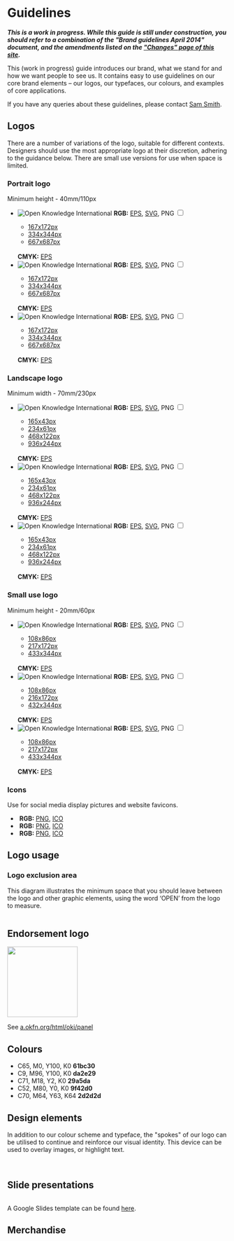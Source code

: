 # Guidelines

***This is a work in progress. While this guide is still under construction, you should refer to a combination of the "Brand guidelines April 2014" document, and the amendments listed on the ["Changes" page of this site](changes).***

This (work in progress) guide introduces our brand, what we stand for and how we want people to see us. It contains easy to use guidelines on our core brand elements – our logos, our typefaces, our colours, and examples of core applications.

If you have any queries about these guidelines, please contact [Sam Smith](https://okfn.org/team#sam-smith).

## Logos

There are a number of variations of the logo, suitable for different contexts. Designers should use the most appropriate logo at their discretion, adhering to the guidance below. There are small use versions for use when space is limited.

### Portrait logo

Minimum height - 40mm/110px

<ul class="standard logos row">
    <li class="col-md-4">
  <span class="image">
    <img src="//a.okfn.org/img/oki/standard-rgb-667x687.png" alt="Open Knowledge International">
  </span>
        <span class="text">
    <strong>RGB:</strong> <a href="//branding.okfn.org/assets/standard-full-rgb.eps">EPS</a>, <a
                href="//branding.okfn.org/assets/standard-full-rgb.svg">SVG</a>,
    <span class="png-toggle"><label for="show-standard-rgb">PNG</label>
      <input type="checkbox" id="show-standard-rgb">
      <ul class="pngs nav nav-pills nav-stacked">
        <li>
          <a href="//a.okfn.org/img/oki/standard-rgb-167x172.png">167x172px</a>
        </li>
        <li>
          <a href="//a.okfn.org/img/oki/standard-rgb-334x344.png">334x344px</a>
        </li>
        <li>
          <a href="//a.okfn.org/img/oki/standard-rgb-667x687.png">667x687px</a>
        </li>
      </ul>
    </span>
    <br/>
    <strong>CMYK:</strong> <a href="//branding.okfn.org/assets/standard-full-cmyk.eps">EPS</a>
  </span>
    </li>
    <li class="col-md-4">
  <span class="image">
    <img src="//a.okfn.org/img/oki/standard-grey-667x687.png" alt="Open Knowledge International">
  </span>
        <span class="text">
    <strong>RGB:</strong> <a href="//branding.okfn.org/assets/standard-grey-rgb.eps">EPS</a>, <a
                href="//branding.okfn.org/assets/standard-grey-rgb.svg">SVG</a>,
    <span class="png-toggle"><label for="show-standard-grey">PNG</label>
      <input type="checkbox" id="show-standard-grey">
      <ul class="pngs nav nav-pills nav-stacked">
        <li>
          <a href="//a.okfn.org/img/oki/standard-grey-167x172.png">167x172px</a>
        </li>
        <li>
          <a href="//a.okfn.org/img/oki/standard-grey-334x344.png">334x344px</a>
        </li>
        <li>
          <a href="//a.okfn.org/img/oki/standard-grey-667x687.png">667x687px</a>
        </li>
      </ul>
    </span>
    <br/>
    <strong>CMYK:</strong> <a href="//branding.okfn.org/assets/standard-grey-cmyk.eps">EPS</a>
  </span>
    </li>
    <li class="col-md-4 reversed">
  <span class="image">
    <img src="//a.okfn.org/img/oki/standard-white-667x687.png" alt="Open Knowledge International">
  </span>
        <span class="text">
    <strong>RGB:</strong> <a href="//branding.okfn.org/assets/standard-white-rgb.eps">EPS</a>, <a
                href="//branding.okfn.org/assets/standard-white-rgb.svg">SVG</a>,
    <span class="png-toggle"><label for="show-standard-white">PNG</label>
      <input type="checkbox" id="show-standard-white">
      <ul class="pngs nav nav-pills nav-stacked">
        <li>
          <a href="//a.okfn.org/img/oki/standard-white-167x172.png">167x172px</a>
        </li>
        <li>
          <a href="//a.okfn.org/img/oki/standard-white-334x344.png">334x344px</a>
        </li>
        <li>
          <a href="//a.okfn.org/img/oki/standard-white-667x687.png">667x687px</a>
        </li>
      </ul>
    </span>
    <br/>
    <strong>CMYK:</strong> <a href="//branding.okfn.org/assets/standard-white-cmyk.eps">EPS</a>
  </span>
    </li>
</ul>

### Landscape logo

Minimum width - 70mm/230px

<ul class="landscape logos row">
    <li class="col-md-4">
  <span class="image">
    <img src="//a.okfn.org/img/oki/landscape-rgb-936x244.png" alt="Open Knowledge International">
  </span>
        <span class="text">
    <strong>RGB:</strong> <a href="//branding.okfn.org/assets/landscape-full-rgb.eps">EPS</a>, <a
                href="//branding.okfn.org/assets/landscape-full-rgb.svg">SVG</a>,
    <span class="png-toggle"><label for="show-landscape-rgb">PNG</label>
      <input type="checkbox" id="show-landscape-rgb">
      <ul class="pngs nav nav-pills nav-stacked">
        <li>
          <a href="//a.okfn.org/img/oki/landscape-rgb-165x43.png">165x43px</a>
        </li>
        <li>
          <a href="//a.okfn.org/img/oki/landscape-rgb-234x61.png">234x61px</a>
        </li>
        <li>
          <a href="//a.okfn.org/img/oki/landscape-rgb-468x122.png">468x122px</a>
        </li>
        <li>
          <a href="//a.okfn.org/img/oki/landscape-rgb-936x244.png">936x244px</a>
        </li>
      </ul>
    </span>
    <br/>
    <strong>CMYK:</strong> <a href="//branding.okfn.org/assets/landscape-full-cmyk.eps">EPS</a>
  </span>
    </li>
    <li class="col-md-4">
  <span class="image">
    <img src="//a.okfn.org/img/oki/landscape-grey-936x244.png" alt="Open Knowledge International">
  </span>
        <span class="text">
    <strong>RGB:</strong> <a href="//branding.okfn.org/assets/landscape-grey-rgb.eps">EPS</a>, <a
                href="//branding.okfn.org/assets/landscape-grey-rgb.svg">SVG</a>,
    <span class="png-toggle"><label for="show-landscape-grey">PNG</label>
      <input type="checkbox" id="show-landscape-grey">
      <ul class="pngs nav nav-pills nav-stacked">
        <li>
          <a href="//a.okfn.org/img/oki/landscape-grey-165x43.png">165x43px</a>
        </li>
        <li>
          <a href="//a.okfn.org/img/oki/landscape-grey-234x61.png">234x61px</a>
        </li>
        <li>
          <a href="//a.okfn.org/img/oki/landscape-grey-468x122.png">468x122px</a>
        </li>
        <li>
          <a href="//a.okfn.org/img/oki/landscape-grey-936x244.png">936x244px</a>
        </li>
      </ul>
    </span>
    <br/>
    <strong>CMYK:</strong> <a href="//branding.okfn.org/assets/landscape-grey-cmyk.eps">EPS</a>
  </span>
    </li>
    <li class="col-md-4 reversed">
  <span class="image">
    <img src="//a.okfn.org/img/oki/landscape-white-936x244.png" alt="Open Knowledge International">
  </span>
        <span class="text">
    <strong>RGB:</strong> <a href="//branding.okfn.org/assets/landscape-white-rgb.eps">EPS</a>, <a
                href="//branding.okfn.org/assets/landscape-white-rgb.svg">SVG</a>,
    <span class="png-toggle"><label for="show-landscape-white">PNG</label>
      <input type="checkbox" id="show-landscape-white">
      <ul class="pngs nav nav-pills nav-stacked">
        <li>
          <a href="//a.okfn.org/img/oki/landscape-white-165x43.png">165x43px</a>
        </li>
        <li>
          <a href="//a.okfn.org/img/oki/landscape-white-234x61.png">234x61px</a>
        </li>
        <li>
          <a href="//a.okfn.org/img/oki/landscape-white-468x122.png">468x122px</a>
        </li>
        <li>
          <a href="//a.okfn.org/img/oki/landscape-white-936x244.png">936x244px</a>
        </li>
      </ul>
    </span>
    <br/>
    <strong>CMYK:</strong> <a href="//branding.okfn.org/assets/landscape-white-cmyk.eps">EPS</a>
  </span>
    </li>
</ul>

### Small use logo

Minimum height - 20mm/60px

<ul class="small-use logos row">
    <li class="col-md-4">
  <span class="image">
    <img src="//a.okfn.org/img/oki/small-rgb-433x344.png" alt="Open Knowledge International">
  </span>
        <span class="text">
    <strong>RGB:</strong> <a href="//branding.okfn.org/assets/small-full-rgb.eps">EPS</a>, <a
                href="//branding.okfn.org/assets/small-full-rgb.svg">SVG</a>,
    <span class="png-toggle"><label for="show-small-rgb">PNG</label>
      <input type="checkbox" id="show-small-rgb">
      <ul class="pngs nav nav-pills nav-stacked">
        <li>
          <a href="//a.okfn.org/img/oki/small-rgb-108x86.png">108x86px</a>
        </li>
        <li>
          <a href="//a.okfn.org/img/oki/small-rgb-217x172.png">217x172px</a>
        </li>
        <li>
          <a href="//a.okfn.org/img/oki/small-rgb-433x344.png">433x344px</a>
        </li>
      </ul>
    </span>
    <br/>
    <strong>CMYK:</strong> <a href="//branding.okfn.org/assets/small-full-cmyk.eps">EPS</a>
  </span>
    </li>
    <li class="col-md-4">
  <span class="image">
    <img src="//a.okfn.org/img/oki/small-grey-432x344.png" alt="Open Knowledge International">
  </span>
        <span class="text">
    <strong>RGB:</strong> <a href="//branding.okfn.org/assets/small-grey-rgb.eps">EPS</a>, <a
                href="//branding.okfn.org/assets/small-grey-rgb.svg">SVG</a>,
    <span class="png-toggle"><label for="show-small-grey">PNG</label>
      <input type="checkbox" id="show-small-grey">
      <ul class="pngs nav nav-pills nav-stacked">
        <li>
          <a href="//a.okfn.org/img/oki/small-grey-108x86.png">108x86px</a>
        </li>
        <li>
          <a href="//a.okfn.org/img/oki/small-grey-216x172.png">216x172px</a>
        </li>
        <li>
          <a href="//a.okfn.org/img/oki/small-grey-432x344.png">432x344px</a>
        </li>
      </ul>
    </span>
    <br/>
    <strong>CMYK:</strong> <a href="//branding.okfn.org/assets/small-grey-cmyk.eps">EPS</a>
  </span>
    </li>
    <li class="col-md-4 reversed">
  <span class="image">
    <img src="//a.okfn.org/img/oki/small-white-433x344.png" alt="Open Knowledge International">
  </span>
        <span class="text">
    <strong>RGB:</strong> <a href="//branding.okfn.org/assets/small-white-rgb.eps">EPS</a>, <a
                href="//branding.okfn.org/assets/small-white-rgb.svg">SVG</a>,
    <span class="png-toggle"><label for="show-small-white">PNG</label>
      <input type="checkbox" id="show-small-white">
      <ul class="pngs nav nav-pills nav-stacked">
        <li>
          <a href="//a.okfn.org/img/oki/small-white-108x86.png">108x86px</a>
        </li>
        <li>
          <a href="//a.okfn.org/img/oki/small-white-217x172.png">217x172px</a>
        </li>
        <li>
          <a href="//a.okfn.org/img/oki/small-white-433x344.png">433x344px</a>
        </li>
      </ul>
    </span>
    <br/>
    <strong>CMYK:</strong> <a href="//branding.okfn.org/assets/small-white-cmyk.eps">EPS</a>
  </span>
    </li>
</ul>

### Icons

Use for social media display pictures and website favicons.

<ul class="icon logos row">
    <li class="col-md-4">
  <span class="image">
    <img src="//branding.okfn.org/assets/icon-white.png" alt="">
  </span>
        <span class="text">
    <strong>RGB:</strong> <a href="//branding.okfn.org/assets/icon-white.png">PNG</a>, <a
                href="//a.okfn.org/img/oki/favicon-white.ico">ICO</a>
  </span>
    </li>
    <li class="col-md-4 reversed grey">
  <span class="image">
    <img src="//branding.okfn.org/assets/icon-grey.png" alt="">
  </span>
        <span class="text">
    <strong>RGB:</strong> <a href="//branding.okfn.org/assets/icon-grey.png">PNG</a>, <a
                href="//a.okfn.org/img/oki/favicon-grey.ico">ICO</a>
  </span>
    </li>
    <li class="col-md-4 reversed">
  <span class="image">
    <img src="//branding.okfn.org/assets/icon-green.png" alt="">
  </span>
        <span class="text">
    <strong>RGB:</strong> <a href="//branding.okfn.org/assets/icon-green.png">PNG</a>, <a
                href="//a.okfn.org/img/oki/favicon-green.ico">ICO</a>
  </span>
    </li>
</ul>

## Logo usage

### Logo exclusion area

This diagram illustrates the minimum space that you should leave between the logo and other graphic elements, using the word ‘OPEN’ from the logo to measure.

<img src="//a.okfn.org/img/oki/logo-exclusion-area.png" alt="">


## Endorsement logo

<img src="../endorsement-logo-2.jpg" alt="" width="161">

See [a.okfn.org/html/oki/panel](https://a.okfn.org/html/oki/panel/)

## Colours

<ul class="swatches">
  <li>
    <div class="color-swatch"></div>
    <span>C65, M0, Y100, K0</span>
    <b>61bc30</b>
  </li>
  <li>
    <div class="color-swatch"></div>
    <span>C9, M96, Y100, K0</span>
    <b>da2e29</b>
  </li>
  <li>
    <div class="color-swatch"></div>
    <span>C71, M18, Y2, K0</span>
    <b>29a5da</b>
  </li>
  <li>
    <div class="color-swatch"></div>
    <span>C52, M80, Y0, K0</span>
    <b>9f42d0</b>
  </li>
  <li>
    <div class="color-swatch"></div>
    <span>C70, M64, Y63, K64</span>
    <b>2d2d2d</b>
  </li>
</ul>

## Design elements

In addition to our colour scheme and typeface, the "spokes" of our logo can be utilised to continue and reinforce our visual identity. This device can be used to overlay images, or highlight text.

<img src="../elements-2.png" alt="">

<img src="../elements-3.jpg" alt="">

## Slide presentations

<img src="../slide-title-page-2.png" alt="">

A Google Slides template can be found [here](https://drive.google.com/open?id=1t1MdasbylNSYrBHxUH9q_OqBfs6JadxYBOGBMbMDId8).

## Merchandise

<img src="hoodie.jpg" alt="">
<img src="bag.jpg" alt="">

